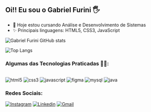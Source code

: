 ## Oi!! Eu sou o Gabriel Furini 🖐️
- 🔭 Hoje estou cursando Análise e Desenvolvimento de Sistemas
- ✨ Principais linguagens: HTML5, CSS3, JavaScript 

![Gabriel Furini GitHub stats](https://github-readme-stats.vercel.app/api?username=gabrieldelfurini&show_icons=true&theme=tokyonight)

![Top Langs](https://github-readme-stats.vercel.app/api/top-langs/?username=gabrieldelfurini&layout=compact&theme=tokyonight)


### Algumas das Tecnologias Praticadas 👨‍💻:
<div style="display: inline_block;"><br/>
    <img style="align: center;" alt="html5" src="https://img.shields.io/badge/HTML5-E34F26?style=for-the-badge&logo=html5&logoColor=white">
    <img style="align: center;" alt="css3" src="https://img.shields.io/badge/CSS3-1572B6?style=for-the-badge&logo=css3&logoColor=white">
    <img style="align: center;" alt="javascript" src="https://img.shields.io/badge/JavaScript-F7DF1E?style=for-the-badge&logo=javascript&logoColor=black">
    <img style="align: center;" alt="figma" src="https://img.shields.io/badge/Figma-F24E1E?style=for-the-badge&logo=figma&logoColor=white">
    <img style="align: center;" alt="mysql" src="https://img.shields.io/badge/MySQL-005C84?style=for-the-badge&logo=mysql&logoColor=white">
    <img style="align: center;" alt="java" src="https://img.shields.io/badge/Java-ED8B00?style=for-the-badge&logo=openjdk&logoColor=white">    
</div>

### Redes Sociais:
[![Instagram](https://img.shields.io/badge/Instagram-E4405F?style=for-the-badge&logo=instagram&logoColor=white)](https://www.instagram.com/biel_furini/)
[![Linkedin](https://img.shields.io/badge/LinkedIn-0077B5?style=for-the-badge&logo=linkedin&logoColor=white)](https://www.linkedin.com/in/gabriel-furini-0a0ba0295/)
[![Gmail](https://img.shields.io/badge/Gmail-D14836?style=for-the-badge&logo=gmail&logoColor=white)](mailto:bielfurini2016@gmail.com)
